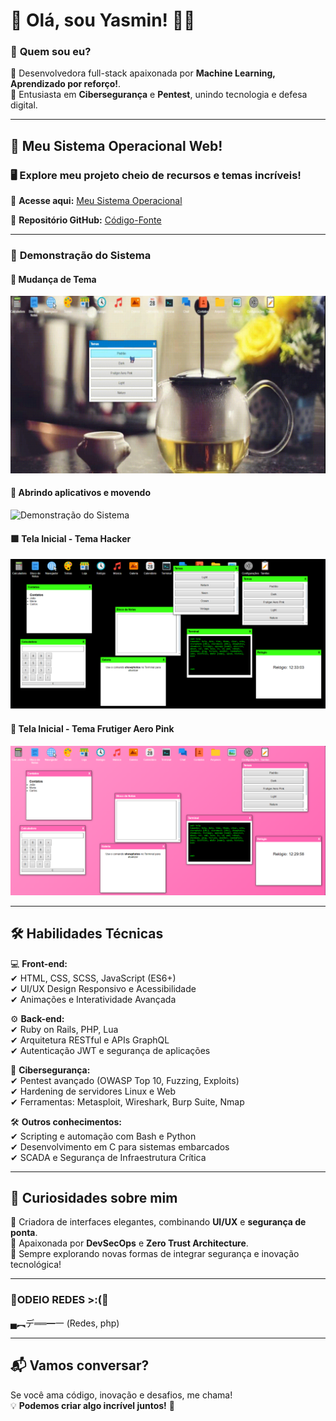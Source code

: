 # 👋 Olá, sou Yasmin! 👩‍💻

### 🔹 **Quem sou eu?**  
🎨 Desenvolvedora full-stack apaixonada por **Machine Learning, Aprendizado por reforço!**.  
🔐 Entusiasta em **Cibersegurança** e **Pentest**, unindo tecnologia e defesa digital.  



---

## 🚀 **Meu Sistema Operacional Web!**  
### 🖥️ Explore meu projeto cheio de recursos e temas incríveis!  

🔗 **Acesse aqui:** [Meu Sistema Operacional](https://yasminhtml1.github.io/meu-sistema-operacional/)  

🔧 **Repositório GitHub:** [Código-Fonte](https://github.com/YasminHtml1/meu-sistema-operacional)  

---

### 📌 **Demonstração do Sistema**
#### 🎨 **Mudança de Tema**  
![Demonstrando o projeto! Aqui estamos alterando o tema](demonstração1.gif)  

#### 📂 **Abrindo aplicativos e movendo**  
![Demonstração do Sistema](demonstração2.gif)  

#### 🟩 **Tela Inicial - Tema Hacker**  
![Tela Inicial do Sistema Operacional](Site2.png)  

#### 💖 **Tela Inicial - Tema Frutiger Aero Pink**  
![Tela Inicial do Sistema Operacional](Site.png)  

---

## 🛠️ **Habilidades Técnicas**  
💻 **Front-end:**  
✔ HTML, CSS, SCSS, JavaScript (ES6+)  
✔ UI/UX Design Responsivo e Acessibilidade  
✔ Animações e Interatividade Avançada  

⚙ **Back-end:**  
✔ Ruby on Rails, PHP, Lua  
✔ Arquitetura RESTful e APIs GraphQL  
✔ Autenticação JWT e segurança de aplicações  

🔐 **Cibersegurança:**  
✔ Pentest avançado (OWASP Top 10, Fuzzing, Exploits)  
✔ Hardening de servidores Linux e Web  
✔ Ferramentas: Metasploit, Wireshark, Burp Suite, Nmap  

🛠 **Outros conhecimentos:**  
✔ Scripting e automação com Bash e Python  
✔ Desenvolvimento em C para sistemas embarcados  
✔ SCADA e Segurança de Infraestrutura Crítica  

---

## 🌟 **Curiosidades sobre mim**  
🔹 Criadora de interfaces elegantes, combinando **UI/UX** e **segurança de ponta**.  
🔹 Apaixonada por **DevSecOps** e **Zero Trust Architecture**.  
🔹 Sempre explorando novas formas de integrar segurança e inovação tecnológica!  

---

### 🔐ODEIO REDES >:(🔐
▄︻デ══━一 (Redes, php)

---

## 📬 **Vamos conversar?**  
Se você ama código, inovação e desafios, me chama!  
💡 **Podemos criar algo incrível juntos!** 🚀  
